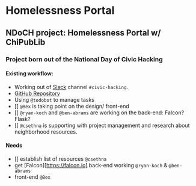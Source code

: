 # Homelessness Portal
## NDoCH project: Homelessness Portal w/ ChiPubLib
### Project born out of the National Day of Civic Hacking

#### Existing workflow:
- Working out of [Slack](https://uptown-codes.herokuapp.com) channel `#civic-hacking`.
- [GitHub Repository](https://github.com/Code-and-Coffee-Uptown-Brigade/homeless_portal)
- Using `@todobot` to manage tasks
- [] `@Bex` is taking point on the design/ front-end
- [] `@ryan-koch` and `@ben-abrams` are working on the back-end: Falcon? Flask?
- [] `@csethna` is supporting with project management and research about neighborhood resources.

#### Needs
- [] establish list of resources `@csethna`
- get [Falcon][https://falcon.io] back-end working `@ryan-koch` & `@ben-abrams`
- front-end `@Bex`
